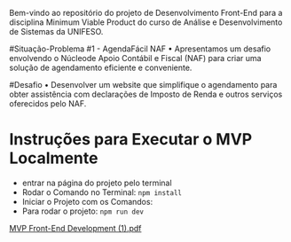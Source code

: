 ﻿

Bem-vindo ao repositório do projeto de Desenvolvimento Front-End para a disciplina Minimum Viable Product do curso de Análise e Desenvolvimento de Sistemas da UNIFESO.

#Situação-Problema #1 - AgendaFácil NAF
• Apresentamos um desafio envolvendo o Núcleode Apoio Contábil e Fiscal (NAF) para criar uma solução de agendamento eficiente e conveniente.

#Desafio
• Desenvolver um website que simplifique o
agendamento para obter assistência com
declarações de Imposto de Renda e outros
serviços oferecidos pelo NAF.


# Instruções para Executar o MVP Localmente
- entrar na página do projeto pelo terminal
- Rodar o Comando no Terminal: `npm install`
- Iniciar o Projeto com os Comandos:
- Para rodar o projeto: `npm run dev`

[MVP Front-End Development (1).pdf](https://github.com/AllanFerreiraGomes/Fron-end_naf/files/13516155/MVP.Front-End.Development.1.pdf)
